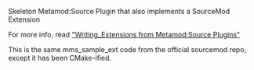 Skeleton Metamod:Source Plugin that also implements a SourceMod Extension

For more info, read ["Writing_Extensions from Metamod:Source Plugins"](https://wiki.alliedmods.net/Writing_Extensions_from_Metamod:Source_Plugins)

This is the same mms_sample_ext code from the official sourcemod repo, except it has been CMake-ified.
